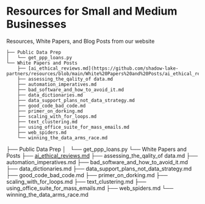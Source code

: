 # Resources for Small and Medium Businesses
Resources, White Papers, and Blog Posts from our website

```
├── Public Data Prep
│   └── get_ppp_loans.py
└── White Papers and Posts
    ├── [ai_ethical_reviews.md](https://github.com/shadow-lake-partners/resources/blob/main/White%20Papers%20and%20Posts/ai_ethical_reviews.md)
    ├── assessing_the_qality_of data.md
    ├── automation_imperatives.md
    ├── bad_software_and_how_to_avoid_it.md
    ├── data_dictionaries.md
    ├── data_support_plans_not_data_strategy.md
    ├── good_code_bad_code.md
    ├── primer_on_dorking.md
    ├── scaling_with_for_loops.md
    ├── text_clustering.md
    ├── using_office_suite_for_mass_emails.md
    ├── web_spiders.md
    └── winning_the_data_arms_race.md
```

├── Public Data Prep
│   └── get_ppp_loans.py
└── White Papers and Posts
    ├── [ai_ethical_reviews.md](https://github.com/shadow-lake-partners/resources/blob/main/White%20Papers%20and%20Posts/ai_ethical_reviews.md)
    ├── assessing_the_qality_of data.md
    ├── automation_imperatives.md
    ├── bad_software_and_how_to_avoid_it.md
    ├── data_dictionaries.md
    ├── data_support_plans_not_data_strategy.md
    ├── good_code_bad_code.md
    ├── primer_on_dorking.md
    ├── scaling_with_for_loops.md
    ├── text_clustering.md
    ├── using_office_suite_for_mass_emails.md
    ├── web_spiders.md
    └── winning_the_data_arms_race.md
